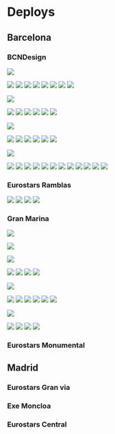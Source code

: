 # Deploys

## Barcelona

### BCNDesign

![](../../.gitbook/assets/shine-product-bcn-bcndesign-1-.jpg)

![](../../.gitbook/assets/shine-product-bcn-bcndesign-2-.jpg) ![](../../.gitbook/assets/shine-product-bcn-bcndesign-3-.jpg) ![](../../.gitbook/assets/shine-product-bcn-bcndesign-4-.jpg) ![](../../.gitbook/assets/shine-product-bcn-bcndesign-5-.jpg) ![](../../.gitbook/assets/shine-product-bcn-bcndesign-6-.jpg) ![](../../.gitbook/assets/shine-product-bcn-bcndesign-7-.jpg) ![](../../.gitbook/assets/shine-product-bcn-bcndesign-8-.jpg) ![](../../.gitbook/assets/shine-product-bcn-bcndesign-15-.jpg)

![](../../.gitbook/assets/shine-product-bcn-bcndesign-9-.jpg)

![](../../.gitbook/assets/shine-product-bcn-bcndesign-10-.jpg) ![](../../.gitbook/assets/shine-product-bcn-bcndesign-11-.jpg) ![](../../.gitbook/assets/shine-product-bcn-bcndesign-17-.jpg) ![](../../.gitbook/assets/shine-product-bcn-bcndesign-18-.jpg) ![](../../.gitbook/assets/shine-product-bcn-bcndesign-21-.jpg) ![](../../.gitbook/assets/shine-product-bcn-bcndesign-22-.jpg)

![](../../.gitbook/assets/shine-product-bcn-bcndesign-12-.jpg)

![](../../.gitbook/assets/shine-product-bcn-bcndesign-13-.jpg) ![](../../.gitbook/assets/shine-product-bcn-bcndesign-14-.jpg) ![](../../.gitbook/assets/shine-product-bcn-bcndesign-17-.jpg) ![](../../.gitbook/assets/shine-product-bcn-bcndesign-18-.jpg) ![](../../.gitbook/assets/shine-product-bcn-bcndesign-19-.jpg) ![](../../.gitbook/assets/shine-product-bcn-bcndesign-20-.jpg)

![](../../.gitbook/assets/shine-product-bcn-bcndesign-16-.jpg)

![](../../.gitbook/assets/shine-product-bcn-bcndesign-23-.jpg) ![](../../.gitbook/assets/shine-product-bcn-bcndesign-24-.jpg) ![](../../.gitbook/assets/shine-product-bcn-bcndesign-25-.jpg) ![](../../.gitbook/assets/shine-product-bcn-bcndesign-26-.jpg) ![](../../.gitbook/assets/shine-product-bcn-bcndesign-27-.jpg) ![](../../.gitbook/assets/shine-product-bcn-bcndesign-28-.jpg) ![](../../.gitbook/assets/shine-product-bcn-bcndesign-29-.jpg) ![](../../.gitbook/assets/shine-product-bcn-bcndesign-30-.jpg) ![](../../.gitbook/assets/shine-product-bcn-bcndesign-31-.jpg) ![](../../.gitbook/assets/shine-product-bcn-bcndesign-32-.jpg) ![](../../.gitbook/assets/shine-product-bcn-bcndesign-33-.jpg) ![](../../.gitbook/assets/shine-product-bcn-bcndesign-34-.jpg)

### Eurostars Ramblas

![](../../.gitbook/assets/shine-deploy-bcn-ramblas-1-.jpg)
![](../../.gitbook/assets/shine-deploy-bcn-ramblas-2-.jpg)
![](../../.gitbook/assets/shine-deploy-bcn-ramblas-3-.jpg)
![](../../.gitbook/assets/shine-deploy-bcn-ramblas-4-.jpg)

### Gran Marina

![](../../.gitbook/assets/shine-deploy-bcn-gran-marina-3-.jpg)

![](../../.gitbook/assets/shine-deploy-bcn-gran-marina-4-.jpg)

![](../../.gitbook/assets/shine-deploy-bcn-gran-marina-5-.jpg)

![](../../.gitbook/assets/shine-deploy-bcn-gran-marina-2-.jpg)
![](../../.gitbook/assets/shine-deploy-bcn-gran-marina-6-.jpg)
![](../../.gitbook/assets/shine-deploy-bcn-gran-marina-7-.jpg)
![](../../.gitbook/assets/shine-deploy-bcn-gran-marina-8-.jpg)

![](../../.gitbook/assets/shine-deploy-bcn-gran-marina-10-.jpg)

![](../../.gitbook/assets/shine-deploy-bcn-gran-marina-11-.jpg)
![](../../.gitbook/assets/shine-deploy-bcn-gran-marina-12-.jpg)
![](../../.gitbook/assets/shine-deploy-bcn-gran-marina-13-.jpg)
![](../../.gitbook/assets/shine-deploy-bcn-gran-marina-14-.jpg)
![](../../.gitbook/assets/shine-deploy-bcn-gran-marina-15-.jpg)
![](../../.gitbook/assets/shine-deploy-bcn-gran-marina-16-.jpg)

![](../../.gitbook/assets/shine-deploy-bcn-gran-marina-17-.jpg)

![](../../.gitbook/assets/shine-deploy-bcn-gran-marina-18-.jpg)
![](../../.gitbook/assets/shine-deploy-bcn-gran-marina-19-.jpg)
![](../../.gitbook/assets/shine-deploy-bcn-gran-marina-20-.jpg)
![](../../.gitbook/assets/shine-deploy-bcn-gran-marina-9-.jpg)

### Eurostars Monumental

## Madrid

### Eurostars Gran via

### Exe Moncloa

### Eurostars Central

